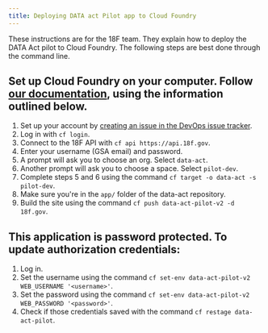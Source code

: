 ```yaml
---
title: Deploying DATA act Pilot app to Cloud Foundry
---
```

These instructions are for the 18F team. They explain how to deploy the DATA Act pilot to Cloud Foundry. The following steps are best done through the command line. 

## Set up Cloud Foundry on your computer. Follow [our documentation](https://docs.18f.gov/getting-started/setup/), using the  information outlined below.
1. Set up your account by [creating an issue in the DevOps issue tracker](https://github.com/18F/DevOps/issues/new). 
2. Log in with `cf login`.
3. Connect to the 18F API with `cf api https://api.18f.gov`.
5. Enter your username (GSA email) and password.
6. A prompt will ask you to choose an org. Select `data-act`.
7. Another prompt will ask you to choose a space. Select `pilot-dev`.
8. Complete steps 5 and 6 using the command `cf target -o data-act -s pilot-dev`.
9. Make sure you're in the `app/` folder of the data-act repository.
10. Build the site using the command `cf push data-act-pilot-v2 -d 18f.gov`.

## This application is password protected. To update authorization credentials: 
1. Log in.
2. Set the username using the command `cf set-env data-act-pilot-v2  WEB_USERNAME '<username>'`.
3. Set the password using the command  `cf set-env data-act-pilot-v2  WEB_PASSWORD '<password>'`.
4. Check if those credentials saved with the command `cf restage data-act-pilot`.



